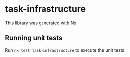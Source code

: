 # task-infrastructure

This library was generated with [Nx](https://nx.dev).

## Running unit tests

Run `nx test task-infrastructure` to execute the unit tests.
